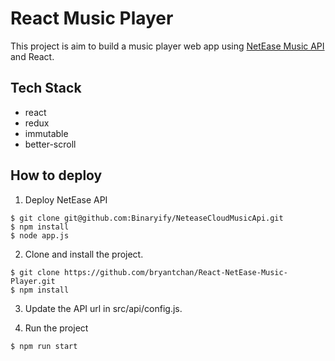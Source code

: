 # React Music Player
This project is aim to build a music player web app using [NetEase Music API](https://github.com/Binaryify/NeteaseCloudMusicApi) and React.

## Tech Stack
- react
- redux
- immutable
- better-scroll

## How to deploy
1. Deploy NetEase API 
```
$ git clone git@github.com:Binaryify/NeteaseCloudMusicApi.git
$ npm install
$ node app.js

```
2. Clone and install the project.
```
$ git clone https://github.com/bryantchan/React-NetEase-Music-Player.git
$ npm install
```

3. Update the API url in src/api/config.js.

4. Run the project
```
$ npm run start
```